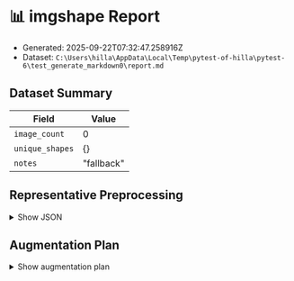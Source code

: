 # 📊 imgshape Report

- Generated: 2025-09-22T07:32:47.258916Z
- Dataset: `C:\Users\hilla\AppData\Local\Temp\pytest-of-hilla\pytest-6\test_generate_markdown0\report.md`

## Dataset Summary
| Field | Value |
|---|---|
| `image_count` | 0 |
| `unique_shapes` | {} |
| `notes` | "fallback" |

## Representative Preprocessing
<details><summary>Show JSON</summary>

```json
{
  "error": "fallback",
  "message": "Could not compute recommendation; returning safe defaults.",
  "user_prefs": [],
  "bias": "neutral",
  "augmentation_plan": {
    "order": [
      "RandomHorizontalFlip"
    ],
    "augmentations": [
      {
        "name": "RandomHorizontalFlip",
        "params": {
          "p": 0.5
        },
        "reason": "Default conservative augmentation",
        "score": 0.4
      }
    ]
  },
  "resize": {
    "size": [
      224,
      224
    ],
    "method": "bilinear",
    "suggested_model": "ResNet/MobileNet"
  },
  "normalize": {
    "mean": [
      0.485,
      0.456,
      0.406
    ],
    "std": [
      0.229,
      0.224,
      0.225
    ]
  },
  "mode": "RGB"
}
```
</details>

## Augmentation Plan
<details><summary>Show augmentation plan</summary>

```json
{
  "order": [
    "RandomHorizontalFlip"
  ],
  "augmentations": [
    {
      "name": "RandomHorizontalFlip",
      "params": {
        "p": 0.5
      },
      "reason": "Default conservative augmentation",
      "score": 0.4
    }
  ]
}
```
</details>
